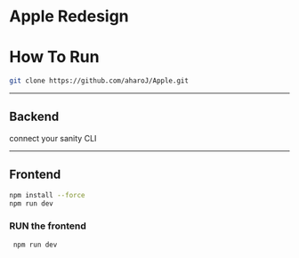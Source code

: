 # Apple Redesign 


# How To Run 

```sh
git clone https://github.com/aharoJ/Apple.git
```

---


## Backend
connect your sanity CLI 

---


## Frontend

```sh
npm install --force
npm run dev
```

### RUN the frontend
```sh
 npm run dev
```

